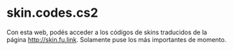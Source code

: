 # skin.codes.cs2

Con esta web, podés acceder a los códigos de skins traducidos de la página http://skin.fu.link. Solamente puse los más importantes de momento.
